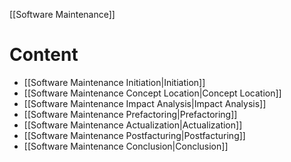 [[Software Maintenance]]

# Content
- [[Software Maintenance Initiation|Initiation]]
- [[Software Maintenance Concept Location|Concept Location]]
- [[Software Maintenance Impact Analysis|Impact Analysis]]
- [[Software Maintenance Prefactoring|Prefactoring]]
- [[Software Maintenance Actualization|Actualization]]
- [[Software Maintenance Postfacturing|Postfacturing]]
- [[Software Maintenance Conclusion|Conclusion]]